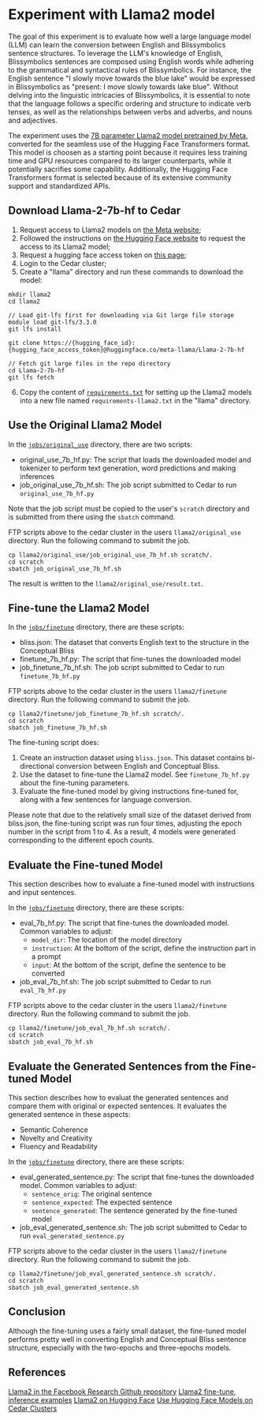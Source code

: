 # Experiment with Llama2 model

The goal of this experiment is to evaluate how well a large language model (LLM) can learn the conversion
between English and Blissymbolics sentence structures. To leverage the LLM's knowledge of English, Blissymbolics
sentences are composed using English words while adhering to the grammatical and syntactical rules of Blissymbolics.
For instance, the English sentence "I slowly move towards the blue lake" would be expressed in Blissymbolics as
"present: I move slowly towards lake blue". Without delving into the linguistic intricacies of Blissymbolics, it is
essential to note that the language follows a specific ordering and structure to indicate verb tenses, as well as the
relationships between verbs and adverbs, and nouns and adjectives.

The experiment uses the [7B parameter Llama2 model pretrained by Meta](https://huggingface.co/meta-llama/Llama-2-7b-hf),
converted for the seamless use of the Hugging Face Transformers format. This model is choosen as a starting
point because it requires less training time and GPU resources compared to its larger counterparts, while it
potentially sacrifies some capability. Additionally, the Hugging Face Transformers format is selected because
of its extensive community support and standardized APIs.

## Download Llama-2-7b-hf to Cedar

1. Request access to Llama2 models on [the Meta website](https://llama.meta.com/llama-downloads/);
2. Followed the instructions on [the Hugging Face website](https://huggingface.co/meta-llama/Llama-2-7b-hf)
to request the access to its Llama2 model;
3. Request a hugging face access token on [this page](https://huggingface.co/settings/tokens);
4. Login to the Cedar cluster;
5. Create a "llama" directory and run these commands to download the model:

```
mkdir llama2
cd llama2

// Load git-lfs first for downloading via Git large file storage
module load git-lfs/3.3.0
git lfs install

git clone https://{hugging_face_id}:{hugging_face_access_token}@huggingface.co/meta-llama/Llama-2-7b-hf

// Fetch git large files in the repo directory
cd Llama-2-7b-hf
git lfs fetch
```

6. Copy the content of [`requirements.txt`](https://github.com/facebookresearch/llama/blob/main/requirements.txt)
for setting up the Llama2 models into a new file named `requirements-llama2.txt` in the "llama" directory.

## Use the Original Llama2 Model

In the [`jobs/original_use`](../jobs/Llama2/original_use) directory, there are two scripts:

* original_use_7b_hf.py: The script that loads the downloaded model and tokenizer to perform text generation,
word predictions and making inferences
* job_original_use_7b_hf.sh: The job script submitted to Cedar to run `original_use_7b_hf.py`

Note that the job script must be copied to the user's `scratch` directory and is submitted from there using
the `sbatch` command.

FTP scripts above to the cedar cluster in the users `llama2/original_use` directory. Run the following command to
submit the job.

```
cp llama2/original_use/job_original_use_7b_hf.sh scratch/.
cd scratch
sbatch job_original_use_7b_hf.sh
```

The result is written to the `llama2/original_use/result.txt`.

## Fine-tune the Llama2 Model

In the [`jobs/finetune`](../jobs/Llama2/finetune) directory, there are these scripts:

* bliss.json: The dataset that converts English text to the structure in the Conceptual Bliss
* finetune_7b_hf.py: The script that fine-tunes the downloaded model
* job_finetune_7b_hf.sh: The job script submitted to Cedar to run `finetune_7b_hf.py`

FTP scripts above to the cedar cluster in the users `llama2/finetune` directory. Run the following command to
submit the job.

```
cp llama2/finetune/job_finetune_7b_hf.sh scratch/.
cd scratch
sbatch job_finetune_7b_hf.sh
```

The fine-tuning script does:

1. Create an instruction dataset using `bliss.json`. This dataset contains bi-directional conversion between
English and Conceptual Bliss. 
2. Use the dataset to fine-tune the Llama2 model. See `finetune_7b_hf.py` about the fine-tuning parameters.
3. Evaluate the fine-tuned model by giving instructions fine-tuned for, along with a few sentences for language
conversion.

Please note that due to the relatively small size of the dataset derived from bliss.json, the fine-tuning script
was run four times, adjusting the epoch number in the script from 1 to 4. As a result, 4 models were generated
corresponding to the different epoch counts.

## Evaluate the Fine-tuned Model

This section describes how to evaluate a fine-tuned model with instructions and input sentences.

In the [`jobs/finetune`](../jobs/Llama2/finetune) directory, there are these scripts:

* eval_7b_hf.py: The script that fine-tunes the downloaded model. Common variables to adjust:
  * `model_dir`: The location of the model directory
  * `instruction`: At the bottom of the script, define the instruction part in a prompt
  * `input`: At the bottom of the script, define the sentence to be converted
* job_eval_7b_hf.sh: The job script submitted to Cedar to run `eval_7b_hf.py`

FTP scripts above to the cedar cluster in the users `llama2/finetune` directory. Run the following command to
submit the job.

```
cp llama2/finetune/job_eval_7b_hf.sh scratch/.
cd scratch
sbatch job_eval_7b_hf.sh
```

## Evaluate the Generated Sentences from the Fine-tuned Model

This section describes how to evaluat the generated sentences and compare them with original or expected sentences.
It evaluates the generated sentence in these aspects:

* Semantic Coherence
* Novelty and Creativity
* Fluency and Readability

In the [`jobs/finetune`](../jobs/Llama2/finetune) directory, there are these scripts:

* eval_generated_sentence.py: The script that fine-tunes the downloaded model. Common variables to adjust:
  * `sentence_orig`: The original sentence
  * `sentence_expected`: The expected sentence
  * `sentence_generated`: The sentence generated by the fine-tuned model
* job_eval_generated_sentence.sh: The job script submitted to Cedar to run `eval_generated_sentence.py`

FTP scripts above to the cedar cluster in the users `llama2/finetune` directory. Run the following command to
submit the job.

```
cp llama2/finetune/job_eval_generated_sentence.sh scratch/.
cd scratch
sbatch job_eval_generated_sentence.sh
```

## Conclusion

Although the fine-tuning uses a fairly small dataset, the fine-tuned model performs pretty well in converting English
and Conceptual Bliss sentence structure, especially with the two-epochs and three-epochs models.

## References

[Llama2 in the Facebook Research Github repository](https://github.com/facebookresearch/llama)
[Llama2 fine-tune, inference examples](https://github.com/facebookresearch/llama-recipes)
[Llama2 on Hugging Face](https://huggingface.co/docs/transformers/model_doc/llama2)
[Use Hugging Face Models on Cedar Clusters](https://docs.alliancecan.ca/wiki/Huggingface)

